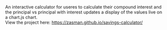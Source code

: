 An interactive calculator for useres to calculate their compound interest and the principal vs principal with interest updates a display of the values live on a chart.js chart.  
View the project here: https://zasman.github.io/savings-calculator/
